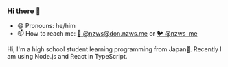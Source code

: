 ### Hi there 👋

- 😄 Pronouns: he/him
- 📫 How to reach me: [🐘 @nzws@don.nzws.me](https://don.nzws.me/@nzws) or [🐦 @nzws_me](https://twitter.com/nzws_me)

Hi, I'm a high school student learning programming from Japan🗾. Recently I am using Node.js and React in TypeScript.
